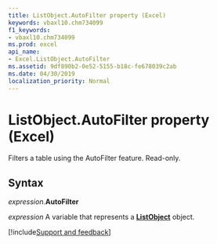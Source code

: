 ```yaml
---
title: ListObject.AutoFilter property (Excel)
keywords: vbaxl10.chm734099
f1_keywords:
- vbaxl10.chm734099
ms.prod: excel
api_name:
- Excel.ListObject.AutoFilter
ms.assetid: 9df890b2-0e52-5155-b18c-fe678039c2ab
ms.date: 04/30/2019
localization_priority: Normal
---
```



# ListObject.AutoFilter property (Excel)

Filters a table using the AutoFilter feature. Read-only.


## Syntax

_expression_.**AutoFilter**

_expression_ A variable that represents a **[ListObject](Excel.ListObject.md)** object.




[!include[Support and feedback](~/includes/feedback-boilerplate.md)]